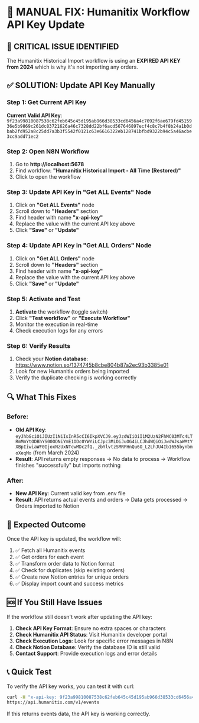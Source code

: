 # 🔧 MANUAL FIX: Humanitix Workflow API Key Update

## 🚨 CRITICAL ISSUE IDENTIFIED
The Humanitix Historical Import workflow is using an **EXPIRED API KEY from 2024** which is why it's not importing any orders.

## ✅ SOLUTION: Update API Key Manually

### Step 1: Get Current API Key
**Current Valid API Key**: `9f23a99810087538c62feb645c45d195ab966d38533cd6456a4c7092f6ae679fd4515936e5b9869c261dc83721626a46c7328dd22bf6acd567646897ecf4c8c7b4f8b24a1b0dbab2fd952a8c25dd7a3b3f5542f0121c63e6616322eb128741bfbd9322b94c5a46acbe3cc9add71ec2`

### Step 2: Open N8N Workflow
1. Go to **http://localhost:5678**
2. Find workflow: **"Humanitix Historical Import - All Time (Restored)"**
3. Click to open the workflow

### Step 3: Update API Key in "Get ALL Events" Node
1. Click on **"Get ALL Events"** node
2. Scroll down to **"Headers"** section
3. Find header with name **"x-api-key"**
4. Replace the value with the current API key above
5. Click **"Save"** or **"Update"**

### Step 4: Update API Key in "Get ALL Orders" Node  
1. Click on **"Get ALL Orders"** node
2. Scroll down to **"Headers"** section
3. Find header with name **"x-api-key"**
4. Replace the value with the current API key above
5. Click **"Save"** or **"Update"**

### Step 5: Activate and Test
1. **Activate** the workflow (toggle switch)
2. Click **"Test workflow"** or **"Execute Workflow"**
3. Monitor the execution in real-time
4. Check execution logs for any errors

### Step 6: Verify Results
1. Check your **Notion database**: https://www.notion.so/1374745b8cbe804b87a2ec93b3385e01
2. Look for new Humanitix orders being imported
3. Verify the duplicate checking is working correctly

## 🔍 What This Fixes

### Before:
- **Old API Key**: `eyJhbGciOiJIUzI1NiIsInR5cCI6IkpXVCJ9.eyJzdWIiOiI1M2UzN2FhMC03MTc4LTRmMmYtODBhYS00ODNiYmE1ODc0YWYiLCJpc3MiOiJuOG4iLCJhdWQiOiJwdWJsaWMtYXBpIiwiaWF0IjoxNzUxNTcwMDc2fQ._zbYlvtzSMRFHnQu6O_L2LhJU4Ib1655bynbmoXeqMo` (from March 2024)
- **Result**: API returns empty responses → No data to process → Workflow finishes "successfully" but imports nothing

### After:
- **New API Key**: Current valid key from .env file
- **Result**: API returns actual events and orders → Data gets processed → Orders imported to Notion

## 🎯 Expected Outcome
Once the API key is updated, the workflow will:
1. ✅ Fetch all Humanitix events
2. ✅ Get orders for each event  
3. ✅ Transform order data to Notion format
4. ✅ Check for duplicates (skip existing orders)
5. ✅ Create new Notion entries for unique orders
6. ✅ Display import count and success metrics

## 🆘 If You Still Have Issues
If the workflow still doesn't work after updating the API key:

1. **Check API Key Format**: Ensure no extra spaces or characters
2. **Check Humanitix API Status**: Visit Humanitix developer portal
3. **Check Execution Logs**: Look for specific error messages in N8N
4. **Check Notion Database**: Verify the database ID is still valid
5. **Contact Support**: Provide execution logs and error details

## 📞 Quick Test
To verify the API key works, you can test it with curl:
```bash
curl -H "x-api-key: 9f23a99810087538c62feb645c45d195ab966d38533cd6456a4c7092f6ae679fd4515936e5b9869c261dc83721626a46c7328dd22bf6acd567646897ecf4c8c7b4f8b24a1b0dbab2fd952a8c25dd7a3b3f5542f0121c63e6616322eb128741bfbd9322b94c5a46acbe3cc9add71ec2" \
https://api.humanitix.com/v1/events
```

If this returns events data, the API key is working correctly.
